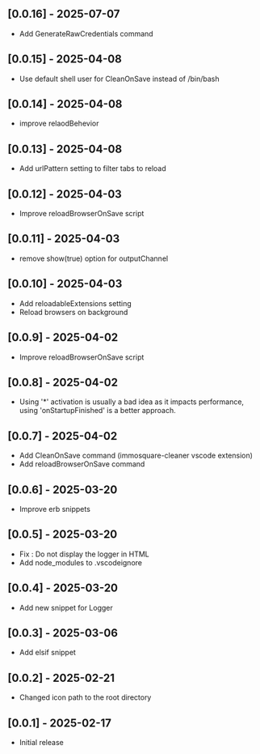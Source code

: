 ## [0.0.16] - 2025-07-07
- Add GenerateRawCredentials command

## [0.0.15] - 2025-04-08
- Use default shell user for CleanOnSave instead of /bin/bash

## [0.0.14] - 2025-04-08
- improve relaodBehevior

## [0.0.13] - 2025-04-08
- Add urlPattern setting to filter tabs to reload

## [0.0.12] - 2025-04-03
- Improve reloadBrowserOnSave script

## [0.0.11] - 2025-04-03
- remove show(true) option for outputChannel

## [0.0.10] - 2025-04-03
- Add reloadableExtensions setting
- Reload browsers on background

## [0.0.9] - 2025-04-02
- Improve reloadBrowserOnSave script

## [0.0.8] - 2025-04-02
 - Using '*' activation is usually a bad idea as it impacts performance, using 'onStartupFinished' is a better approach.

## [0.0.7] - 2025-04-02
- Add CleanOnSave command (immosquare-cleaner vscode extension)
- Add reloadBrowserOnSave command

## [0.0.6] - 2025-03-20
- Improve erb snippets

## [0.0.5] - 2025-03-20
- Fix : Do not display the logger in HTML
- Add node_modules to .vscodeignore

## [0.0.4] - 2025-03-20
- Add new snippet for Logger

## [0.0.3] - 2025-03-06
- Add elsif snippet

## [0.0.2] - 2025-02-21
- Changed icon path to the root directory

## [0.0.1] - 2025-02-17
- Initial release
